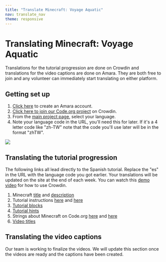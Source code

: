 ```yaml
---
title: "Translate Minecraft: Voyage Aquatic"
nav: translate_nav
theme: responsive
---
```


# Translating Minecraft: Voyage Aquatic
Translations for the tutorial progression are done on Crowdin and translations for the video captions are done on Amara. They are both free to join and any volunteer can immediately start translating on either platform.

## Getting set up

1. [Click here](https://amara.org/en/auth/login/?next=/) to create an Amara account.
1. [Click here to join our Code.org project](https://crowdin.com/project/codeorg) on Crowdin.
1. From the [main project page](https://crowdin.com/project/codeorg), select your language.
1. Note your language code in the URL, you'll need this for later. If it's a 4 letter code like "zh-TW" note that the code you'll use later will be in the format "zhTW".

<img src="/images/fit-500/translate-find-code.jpg" style="max-width: 100%;"> 

## Translating the tutorial progression
The following links all lead directly to the Spanish tutorial. Replace the "es" in the URL with the language code you got earlier. Your translations will be updated on the site at the end of each week. You can watch this [demo video](/files/crowdin.swf) for how to use Crowdin.

1. Minecraft [title](https://crowdin.com/translate/codeorg/63/enus-es#q=aquatic+title) and [description]()
1. Tutorial instructions [here](https://crowdin.com/translate/codeorg/551/enus-es#q=%22HOC+2018%22) and [here](https://crowdin.com/translate/codeorg/318/enus-es#q=%22HOC+2018%22)
1. [Tutorial blocks](https://crowdin.com/translate/codeorg/639/enus-es#q=craft_)
1. [Tutorial hints](https://crowdin.com/translate/codeorg/552/enus-es#q=%22HOC+2018%22)
1. Strings about Minecraft on Code.org [here]() and [here]()
1. [Video titles](https://crowdin.com/translate/codeorg/41/enus-es#q=mc_2018)

## Translating the video captions

Our team is working to finalize the videos. We will update this section once the videos are ready and the captions have been created.

<!-- 1. To use Amara, first click on a video link below.
1. On the left, you'll see a list of languages. If you don't see your language listed, click "Add a new language". A language with a yellow dot means it's been started but incomplete; please go ahead and complete the translation. A language with a green dot means it's been completed and published.
1. When you begin you'll see the English track on the left and you can enter your translations on the right. Feel free to edit the timing if necessary. When complete, click the Publish button in the top right.
1. Complete all 5 video translations then email translations@code.org so that we can upload your translations to YouTube. Please include that you completed the Minecraft videos and your language.
1. The links for the videos are below:
  * [NEEDS UPDATEIntroduction](https://amara.org/en/videos/ovVQrWjyNC6w/info/minecraft-hour-of-code-heros-journey/)
  * [NEEDS UPDATERepeat Loops](https://amara.org/en/videos/wDtYZTUEVNsa/info/minecraft-hour-of-code-repeat-loops/)
  * [NEEDS UPDATEConditionals](https://amara.org/en/videos/BrPCD02tFRmk/info/minecraft-hour-of-code-functions/)
  * [NEEDSUPDATECongratulations](https://amara.org/en/videos/5zJuHLxHUwcC/info/minecraft-hour-of-code-congratulations/) -->
